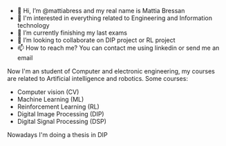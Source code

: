 - 👋 Hi, I’m @mattiabress and my real name is Mattia Bressan
- 👀 I'm interested in everything related to Engineering and Information technology
- 🌱 I’m currently finishing my last exams
- 💞️ I’m looking to collaborate on DIP project or RL project 
- 📫 How to reach me? You can contact me using linkedin or send me an email

Now I'm an student of Computer and electronic engineering, my courses are related to Artificial intelligence and robotics. 
Some courses:

- Computer vision (CV)
- Machine Learning (ML)
- Reinforcement Learning (RL)
- Digital Image Processing (DIP)
- Digital Signal Processing (DSP)

Nowadays I'm doing a thesis in DIP  

<!---
mattiabress/mattiabress is a ✨ special ✨ repository because its `README.md` (this file) appears on your GitHub profile.
You can click the Preview link to take a look at your changes.
--->
